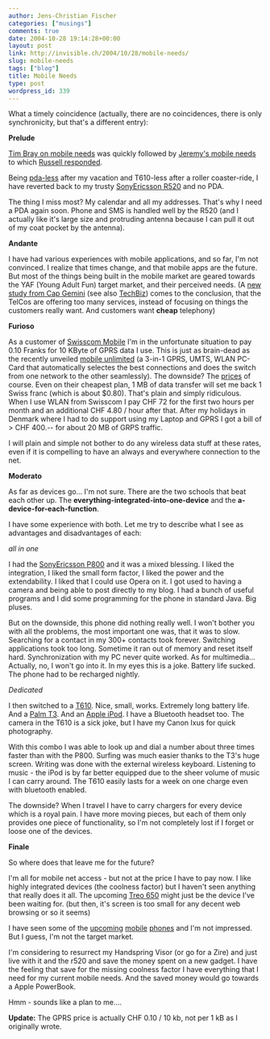 ```yaml
---
author: Jens-Christian Fischer
categories: ["musings"]
comments: true
date: 2004-10-28 19:14:28+00:00
layout: post
link: http://invisible.ch/2004/10/28/mobile-needs/
slug: mobile-needs
tags: ["blog"]
title: Mobile Needs
type: post
wordpress_id: 339
---
```


What a timely coincidence (actually, there are no coincidences, there is only synchronicity, but that's a different entry):

**Prelude**

[Tim Bray on mobile needs](http://www.tbray.org/ongoing/When/200x/2004/10/26/Mobility) was quickly followed by [Jeremy's mobile needs](http://jeremy.zawodny.com/blog/archives/002883.html) to which [Russell responded](http://www.russellbeattie.com/notebook/1008112.html).

Being [pda-less](/archives/000330.html) after my vacation and T610-less after a roller coaster-ride, I have reverted back to my trusty [SonyEricsson R520](http://www.sonyericsson.com/spg.jsp?cc=ch&lc=de&ver=4000&template=pp1_1_1&zone=pp&lm=pp1&pid=9466) and no PDA.

The thing I miss most? My calendar and all my addresses. That's why I need a PDA again soon. Phone and SMS is handled well by the R520 (and I actually like it's large size and protruding antenna because I can pull it out of my coat pocket by the antenna).

**Andante**

I have had various experiences with mobile applications, and so far, I'm not convinced. I realize that times change, and that mobile apps are the future.  But most of the things being built in the mobile market are geared towards the YAF (Young Adult Fun) target market, and their perceived needs. (A [new study from Cap Gemini]( http://www.de.capgemini.com/servlet/PB/show/1494078/Capgemini_Recharging_Mobile_Innovation.pdf) (see also [TechBiz](http://money.cnn.com/2004/10/27/technology/techinvestor/hellweg/)) comes to the conclusion, that the TelCos are offering too many services, instead of focusing on things the customers really want. And customers want **cheap** telephony)

**Furioso**

As a customer of [Swisscom Mobile](http://www.swisscom-mobile.ch) I'm in the unfortunate situation to pay 0.10 Franks for 10 KByte of GPRS data I use. This is just as brain-dead as the recently unveiled [mobile unlimited](http://www.swisscom-mobile.ch/bus_asp/bus_home.asp?nid=1672&UserLanguage=E&Sitename=BUSINESS) (a 3-in-1 GPRS, UMTS, WLAN PC-Card that automatically selectes the best connections and does the switch from one network to the other seamlessly). The downside? The [prices](http://www.swisscom-mobile.ch/bus_asp/bus_home.asp?nid=2074&UserLanguage=E) of course. Even on their cheapest plan, 1 MB of data transfer will set me back 1 Swiss franc (which is about $0.80). That's plain and simply ridiculous. When I use WLAN from Swisscom I pay CHF 72 for the first two hours per month and an additional CHF 4.80 / hour after that. After my holidays in Denmark where I had to do support using my Laptop and GPRS I got a bill of > CHF 400.-- for about 20 MB of GRPS traffic. 

I will plain and simple not bother to do any wireless data stuff at these rates, even if it is compelling to have an always and everywhere connection to the net.

**Moderato**

As far as devices go... I'm not sure. There are the two schools that beat each other up. The **everything-integrated-into-one-device** and the **a-device-for-each-function**.

I have some experience with both. Let me try to describe what I see as advantages and disadvantages of each:

_all in one_

I had the [SonyEricsson P800](http://www.sonyericsson.com/spg.jsp?cc=ch&lc=de&ver=4000&template=pp1_loader&php=php1_9940&zone=pp&lm=pp1&pid=9940) and it was a mixed blessing. I liked the integration, I liked the small form factor, I liked the power and the extendability. I liked that I could use Opera on it. I got used to having a camera and being able to post directly to my blog. I had a bunch of useful programs and I did some programming for the phone in standard Java. Big pluses.

But on the downside, this phone did nothing really well. I won't bother you with all the problems, the most important one was, that it was to slow. Searching for a contact in my 300+ contacts took forever. Switching applications took too long. Sometime it ran out of memory and reset itself hard. Synchronization with my PC never quite worked. As for multimedia... Actually, no, I won't go into it. In my eyes this is a joke. Battery life sucked. The phone had to be recharged nightly.

_Dedicated_

I then switched to a [T610](http://www.sonyericsson.com/spg.jsp?cc=ch&lc=de&ver=4000&template=pp1_loader&php=php1_10055&zone=pp&lm=pp1&pid=10055). Nice, small, works. Extremely long battery life.
And a [Palm T3](http://www.palmone.com/us/products/handhelds/tungsten-t3/). And an [Apple iPod](http://www.apple.com/ipod/). I have a Bluetooth headset too. The camera in the T610 is a sick joke, but I have my Canon Ixus for quick photography.

With this combo I was able to look up and dial a number about three times faster than with the P800. Surfing was much easier thanks to the T3's huge screen. Writing was done with the external wireless keyboard. Listening to music - the iPod is by far better equipped due to the sheer volume of music I can carry around. The T610 easily lasts for a week on one charge even with bluetooth enabled.

The downside? When I travel I have to carry chargers for every device which is a royal pain. I have more moving pieces, but each of them only provides one piece of functionality, so I'm not completely lost if I forget or loose one of the devices.

**Finale**

So where does that leave me for the future? 

I'm all for mobile net access - but not at the price I have to pay now.
I like highly integrated devices (the coolness factor) but I haven't seen anything that really does it all. The upcoming [Treo 650](http://www.palmone.com/us/products/smart-phones/treo650/) might just be the device I've been waiting for. (but then, it's screen is too small for any decent web browsing or so it seems)

I have seen some of the [upcoming](http://www.sonyericsson.com/spg.jsp?cc=ch&lc=de&ver=4000&template=pp1_loader&php=php1_10205&zone=pp&lm=pp1&pid=10205) [mobile](http://www.mobilegazette.com/sharp-902.htm) [phones](http://www.phoneyworld.com/handsets/specs.aspx?phone=motorola_v980) and I'm not impressed. But I guess, I'm not the target market.

I'm considering to resurrect my Handspring Visor (or go for a Zire) and just live with it and the r520 and save the money spent on a new gadget. I have the feeling that save for the missing coolness factor I have everything that I need for my current mobile needs. And the saved money would go towards a Apple PowerBook.

Hmm - sounds like a plan to me....

**Update:** The GPRS price is actually CHF 0.10 / 10 kb, not per 1 kB as I originally wrote.

